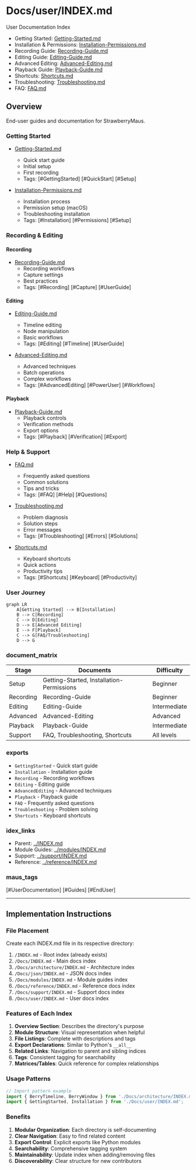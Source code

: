 # Docs/user/INDEX.md

User Documentation Index

- Getting Started: [Getting-Started.md](./Getting-Started.md)
- Installation & Permissions: [Installation-Permissions.md](./Installation-Permissions.md)
- Recording Guide: [Recording-Guide.md](./Recording-Guide.md)
- Editing Guide: [Editing-Guide.md](./Editing-Guide.md)
- Advanced Editing: [Advanced-Editing.md](./Advanced-Editing.md)
- Playback Guide: [Playback-Guide.md](./Playback-Guide.md)
- Shortcuts: [Shortcuts.md](./Shortcuts.md)
- Troubleshooting: [Troubleshooting.md](./Troubleshooting.md)
- FAQ: [FAQ.md](./FAQ.md)

## Overview

End-user guides and documentation for StrawberryMaus.

### Getting Started

- [Getting-Started.md](./Getting-Started.md)
  - Quick start guide
  - Initial setup
  - First recording
  - Tags: [#GettingStarted] [#QuickStart] [#Setup]

- [Installation-Permissions.md](./Installation-Permissions.md)
  - Installation process
  - Permission setup (macOS)
  - Troubleshooting installation
  - Tags: [#Installation] [#Permissions] [#Setup]

### Recording & Editing

#### Recording

- [Recording-Guide.md](./Recording-Guide.md)
  - Recording workflows
  - Capture settings
  - Best practices
  - Tags: [#Recording] [#Capture] [#UserGuide]

#### Editing

- [Editing-Guide.md](./Editing-Guide.md)
  - Timeline editing
  - Node manipulation
  - Basic workflows
  - Tags: [#Editing] [#Timeline] [#UserGuide]

- [Advanced-Editing.md](./Advanced-Editing.md)
  - Advanced techniques
  - Batch operations
  - Complex workflows
  - Tags: [#AdvancedEditing] [#PowerUser] [#Workflows]

#### Playback

- [Playback-Guide.md](./Playback-Guide.md)
  - Playback controls
  - Verification methods
  - Export options
  - Tags: [#Playback] [#Verification] [#Export]

### Help & Support

- [FAQ.md](./FAQ.md)
  - Frequently asked questions
  - Common solutions
  - Tips and tricks
  - Tags: [#FAQ] [#Help] [#Questions]

- [Troubleshooting.md](./Troubleshooting.md)
  - Problem diagnosis
  - Solution steps
  - Error messages
  - Tags: [#Troubleshooting] [#Errors] [#Solutions]

- [Shortcuts.md](./Shortcuts.md)
  - Keyboard shortcuts
  - Quick actions
  - Productivity tips
  - Tags: [#Shortcuts] [#Keyboard] [#Productivity]

### User Journey

```mermaid
graph LR
    A[Getting Started] --> B[Installation]
    B --> C[Recording]
    C --> D[Editing]
    D --> E[Advanced Editing]
    E --> F[Playback]
    C --> G[FAQ/Troubleshooting]
    D --> G
```

### document_matrix

| Stage | Documents | Difficulty |
|-------|-----------|------------|
| Setup | Getting-Started, Installation-Permissions | Beginner |
| Recording | Recording-Guide | Beginner |
| Editing | Editing-Guide | Intermediate |
| Advanced | Advanced-Editing | Advanced |
| Playback | Playback-Guide | Intermediate |
| Support | FAQ, Troubleshooting, Shortcuts | All levels |

### exports

- `GettingStarted` - Quick start guide
- `Installation` - Installation guide
- `Recording` - Recording workflows
- `Editing` - Editing guide
- `AdvancedEditing` - Advanced techniques
- `Playback` - Playback guide
- `FAQ` - Frequently asked questions
- `Troubleshooting` - Problem solving
- `Shortcuts` - Keyboard shortcuts

### idex_links

- Parent: [../INDEX.md](../INDEX.md)
- Module Guides: [../modules/INDEX.md](../modules/INDEX.md)
- Support: [../support/INDEX.md](../support/INDEX.md)
- Reference: [../reference/INDEX.md](../reference/INDEX.md)

### maus_tags

[#UserDocumentation] [#Guides] [#EndUser]

---

## Implementation Instructions

### File Placement

Create each INDEX.md file in its respective directory:

1. `/INDEX.md` - Root index (already exists)
2. `/Docs/INDEX.md` - Main docs index
3. `/Docs/architecture/INDEX.md` - Architecture index
4. `/Docs/json/INDEX.md` - JSON docs index
5. `/Docs/modules/INDEX.md` - Module guides index
6. `/Docs/reference/INDEX.md` - Reference docs index
7. `/Docs/support/INDEX.md` - Support docs index
8. `/Docs/user/INDEX.md` - User docs index

### Features of Each Index

1. **Overview Section**: Describes the directory's purpose
2. **Module Structure**: Visual representation when helpful
3. **File Listings**: Complete with descriptions and tags
4. **Export Declarations**: Similar to Python's `__all__`
5. **Related Links**: Navigation to parent and sibling indices
6. **Tags**: Consistent tagging for searchability
7. **Matrices/Tables**: Quick reference for complex relationships

### Usage Patterns

```javascript
// Import pattern example
import { BerryTimeline, BerryWindow } from './Docs/architecture/INDEX.md';
import { GettingStarted, Installation } from './Docs/user/INDEX.md';
```

### Benefits

1. **Modular Organization**: Each directory is self-documenting
2. **Clear Navigation**: Easy to find related content
3. **Export Control**: Explicit exports like Python modules
4. **Searchability**: Comprehensive tagging system
5. **Maintainability**: Update index when adding/removing files
6. **Discoverability**: Clear structure for new contributors
